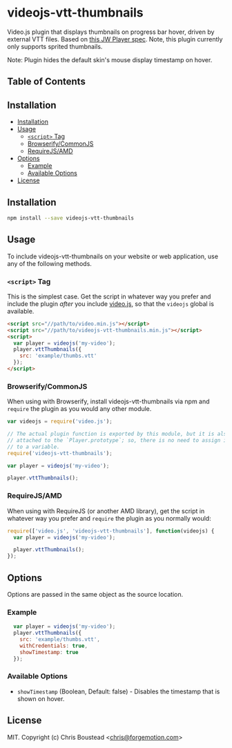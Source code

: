 # videojs-vtt-thumbnails

Video.js plugin that displays thumbnails on progress bar hover, driven by external VTT files.  Based on [this JW Player spec](https://support.jwplayer.com/customer/portal/articles/1407439-adding-preview-thumbnails). Note, this plugin currently only supports sprited thumbnails.

Note: Plugin hides the default skin's mouse display timestamp on hover.

## Table of Contents

<!-- START doctoc generated TOC please keep comment here to allow auto update -->
<!-- DON'T EDIT THIS SECTION, INSTEAD RE-RUN doctoc TO UPDATE -->
## Installation

- [Installation](#installation)
- [Usage](#usage)
  - [`<script>` Tag](#script-tag)
  - [Browserify/CommonJS](#browserifycommonjs)
  - [RequireJS/AMD](#requirejsamd)
- [Options](#options)
  - [Example](#example)
  - [Available Options](#available-options)
- [License](#license)

<!-- END doctoc generated TOC please keep comment here to allow auto update -->
## Installation

```sh
npm install --save videojs-vtt-thumbnails
```

## Usage

To include videojs-vtt-thumbnails on your website or web application, use any of the following methods.

### `<script>` Tag

This is the simplest case. Get the script in whatever way you prefer and include the plugin _after_ you include [video.js][videojs], so that the `videojs` global is available.

```html
<script src="//path/to/video.min.js"></script>
<script src="//path/to/videojs-vtt-thumbnails.min.js"></script>
<script>
  var player = videojs('my-video');
  player.vttThumbnails({
    src: 'example/thumbs.vtt'
  });
</script>
```

### Browserify/CommonJS

When using with Browserify, install videojs-vtt-thumbnails via npm and `require` the plugin as you would any other module.

```js
var videojs = require('video.js');

// The actual plugin function is exported by this module, but it is also
// attached to the `Player.prototype`; so, there is no need to assign it
// to a variable.
require('videojs-vtt-thumbnails');

var player = videojs('my-video');

player.vttThumbnails();
```

### RequireJS/AMD

When using with RequireJS (or another AMD library), get the script in whatever way you prefer and `require` the plugin as you normally would:

```js
require(['video.js', 'videojs-vtt-thumbnails'], function(videojs) {
  var player = videojs('my-video');

  player.vttThumbnails();
});
```

## Options

Options are passed in the same object as the source location.

### Example

```js
  var player = videojs('my-video');
  player.vttThumbnails({
    src: 'example/thumbs.vtt',
    withCredentials: true,
    showTimestamp: true
  });
```
### Available Options

- `showTimestamp` (Boolean, Default: false) - Disables the timestamp that is shown on hover.

## License

MIT. Copyright (c) Chris Boustead &lt;chris@forgemotion.com&gt;


[videojs]: http://videojs.com/
